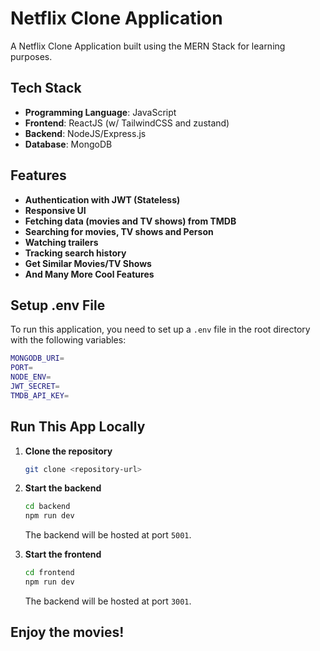 # Netflix Clone Application

A Netflix Clone Application built using the MERN Stack for learning purposes.

## Tech Stack

- **Programming Language**: JavaScript
- **Frontend**: ReactJS (w/ TailwindCSS and zustand)
- **Backend**: NodeJS/Express.js
- **Database**: MongoDB

## Features

- **Authentication with JWT (Stateless)**
- **Responsive UI**
- **Fetching data (movies and TV shows) from TMDB**
- **Searching for movies, TV shows and Person**
- **Watching trailers**
- **Tracking search history**
- **Get Similar Movies/TV Shows**
- **And Many More Cool Features**

## Setup .env File

To run this application, you need to set up a `.env` file in the root directory with the following variables:

```bash
MONGODB_URI=
PORT=
NODE_ENV=
JWT_SECRET=
TMDB_API_KEY=
```

## Run This App Locally

1. **Clone the repository**

   ```bash
   git clone <repository-url>
   ```

2. **Start the backend**

   ```bash
   cd backend
   npm run dev
   ```

   The backend will be hosted at port `5001`.

3. **Start the frontend**

   ```bash
   cd frontend
   npm run dev
   ```

   The backend will be hosted at port `3001`.

## Enjoy the movies!
